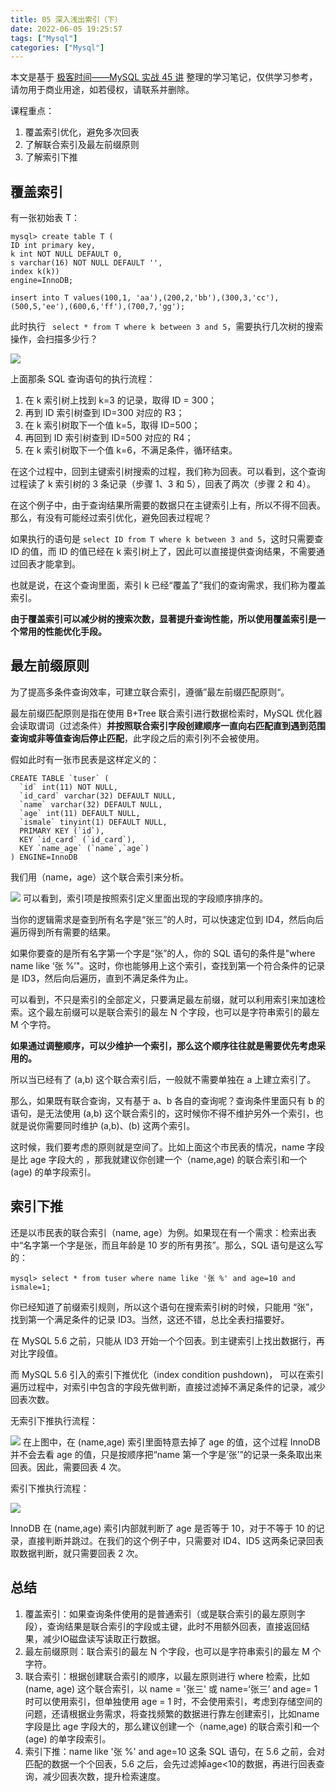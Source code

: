 ```yaml
---
title: 05 深入浅出索引（下）
date: 2022-06-05 19:25:57
tags: ["Mysql"]
categories: ["Mysql"]
---
```


本文是基于 [极客时间——MySQL 实战 45 讲](https://time.geekbang.org/column/intro/100020801) 整理的学习笔记，仅供学习参考，请勿用于商业用途，如若侵权，请联系并删除。

课程重点：
1. 覆盖索引优化，避免多次回表
2. 了解联合索引及最左前缀原则
3. 了解索引下推

<!-- more -->

## 覆盖索引

有一张初始表 T：
```mysql
mysql> create table T (
ID int primary key,
k int NOT NULL DEFAULT 0, 
s varchar(16) NOT NULL DEFAULT '',
index k(k))
engine=InnoDB;
 
insert into T values(100,1, 'aa'),(200,2,'bb'),(300,3,'cc'),(500,5,'ee'),(600,6,'ff'),(700,7,'gg');
```

此时执行 ` select * from T where k between 3 and 5`，需要执行几次树的搜索操作，会扫描多少行？

![](https://cdn.jsdelivr.net/gh/0xAiKang/CDN/blog/images/20220605192358.png)

上面那条 SQL 查询语句的执行流程：
1. 在 k 索引树上找到 k=3 的记录，取得 ID = 300；
2. 再到 ID 索引树查到 ID=300 对应的 R3；
3. 在 k 索引树取下一个值 k=5，取得 ID=500；
4. 再回到 ID 索引树查到 ID=500 对应的 R4；
5. 在 k 索引树取下一个值 k=6，不满足条件，循环结束。

在这个过程中，回到主键索引树搜索的过程，我们称为回表。可以看到，这个查询过程读了 k 索引树的 3 条记录（步骤 1、3 和 5），回表了两次（步骤 2 和 4）。

在这个例子中，由于查询结果所需要的数据只在主键索引上有，所以不得不回表。那么，有没有可能经过索引优化，避免回表过程呢？

如果执行的语句是 `select ID from T where k between 3 and 5`，这时只需要查 ID 的值，而 ID 的值已经在 k 索引树上了，因此可以直接提供查询结果，不需要通过回表才能拿到。

也就是说，在这个查询里面，索引 k 已经“覆盖了”我们的查询需求，我们称为覆盖索引。

**由于覆盖索引可以减少树的搜索次数，显著提升查询性能，所以使用覆盖索引是一个常用的性能优化手段。**

## 最左前缀原则
为了提高多条件查询效率，可建立联合索引，遵循”最左前缀匹配原则“。

最左前缀匹配原则是指在使用 B+Tree 联合索引进行数据检索时，MySQL 优化器会读取谓词（过滤条件）**并按照联合索引字段创建顺序一直向右匹配直到遇到范围查询或非等值查询后停止匹配**，此字段之后的索引列不会被使用。

假如此时有一张市民表是这样定义的：
```mysql
CREATE TABLE `tuser` (
  `id` int(11) NOT NULL,
  `id_card` varchar(32) DEFAULT NULL,
  `name` varchar(32) DEFAULT NULL,
  `age` int(11) DEFAULT NULL,
  `ismale` tinyint(1) DEFAULT NULL,
  PRIMARY KEY (`id`),
  KEY `id_card` (`id_card`),
  KEY `name_age` (`name`,`age`)
) ENGINE=InnoDB
```

我们用（name，age）这个联合索引来分析。

![](https://cdn.jsdelivr.net/gh/0xAiKang/CDN/blog/images/20220605192427.png)
可以看到，索引项是按照索引定义里面出现的字段顺序排序的。

当你的逻辑需求是查到所有名字是“张三”的人时，可以快速定位到 ID4，然后向后遍历得到所有需要的结果。

如果你要查的是所有名字第一个字是“张”的人，你的 SQL 语句的条件是"where name like ‘张 %’"。这时，你也能够用上这个索引，查找到第一个符合条件的记录是 ID3，然后向后遍历，直到不满足条件为止。

可以看到，不只是索引的全部定义，只要满足最左前缀，就可以利用索引来加速检索。这个最左前缀可以是联合索引的最左 N 个字段，也可以是字符串索引的最左 M 个字符。

**如果通过调整顺序，可以少维护一个索引，那么这个顺序往往就是需要优先考虑采用的。**

所以当已经有了 (a,b) 这个联合索引后，一般就不需要单独在 a 上建立索引了。

那么，如果既有联合查询，又有基于 a、b 各自的查询呢？查询条件里面只有 b 的语句，是无法使用 (a,b) 这个联合索引的，这时候你不得不维护另外一个索引，也就是说你需要同时维护 (a,b)、(b) 这两个索引。

这时候，我们要考虑的原则就是空间了。比如上面这个市民表的情况，name 字段是比 age 字段大的 ，那我就建议你创建一个（name,age) 的联合索引和一个 (age) 的单字段索引。

## 索引下推

还是以市民表的联合索引（name, age）为例。如果现在有一个需求：检索出表中“名字第一个字是张，而且年龄是 10 岁的所有男孩”。那么，SQL 语句是这么写的：

```
mysql> select * from tuser where name like '张 %' and age=10 and ismale=1;
```

你已经知道了前缀索引规则，所以这个语句在搜索索引树的时候，只能用 “张”，找到第一个满足条件的记录 ID3。当然，这还不错，总比全表扫描要好。

在 MySQL 5.6 之前，只能从 ID3 开始一个个回表。到主键索引上找出数据行，再对比字段值。

而 MySQL 5.6 引入的索引下推优化（index condition pushdown)， 可以在索引遍历过程中，对索引中包含的字段先做判断，直接过滤掉不满足条件的记录，减少回表次数。

无索引下推执行流程：

![](https://cdn.jsdelivr.net/gh/0xAiKang/CDN/blog/images/20220605192500.png)
在上图中，在 (name,age) 索引里面特意去掉了 age 的值，这个过程 InnoDB 并不会去看 age 的值，只是按顺序把“name 第一个字是’张’”的记录一条条取出来回表。因此，需要回表 4 次。

索引下推执行流程：

![](https://cdn.jsdelivr.net/gh/0xAiKang/CDN/blog/images/20220605192518.png)

InnoDB 在 (name,age) 索引内部就判断了 age 是否等于 10，对于不等于 10 的记录，直接判断并跳过。在我们的这个例子中，只需要对 ID4、ID5 这两条记录回表取数据判断，就只需要回表 2 次。

## 总结
1. 覆盖索引：如果查询条件使用的是普通索引（或是联合索引的最左原则字段），查询结果是联合索引的字段或主键，此时不用额外回表，直接返回结果，减少IO磁盘读写读取正行数据。
2. 最左前缀原则：联合索引的最左 N 个字段，也可以是字符串索引的最左 M 个字符。
3. 联合索引：根据创建联合索引的顺序，以最左原则进行 where 检索，比如(name, age) 这个联合索引，以 name = '张三' 或 name=‘张三’ and age= 1 时可以使用索引，但单独使用 age = 1 时，不会使用索引，考虑到存储空间的问题，还请根据业务需求，将查找频繁的数据进行靠左创建索引，比如name 字段是比 age 字段大的，那么建议创建一个（name,age) 的联合索引和一个 (age) 的单字段索引。
4. 索引下推：name like '张 %' and age=10 这条 SQL 语句，在 5.6 之前，会对匹配的数据一个个回表，5.6 之后，会先过滤掉age<10的数据，再进行回表查询，减少回表次数，提升检索速度。